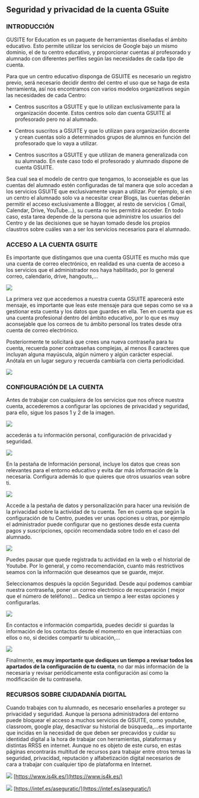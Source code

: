 ## Seguridad y privacidad de la cuenta GSuite

### INTRODUCCIÓN

GUSITE for Education es un paquete de herramientas diseñadas el ámbito educativo. Esto permite utilizar los servicios de Google bajo un mismo dominio, el de tu centro educativo, y proporcionar cuentas al profesorado y alumnado con diferentes perfiles según las necesidades de cada tipo de cuenta.

Para que un centro educativo disponga de GSUITE es necesario un registro previo, será necesario decidir dentro del centro el uso que se haga de esta herramienta, así nos encontramos con varios modelos organizativos según las necesidades de cada Centro:

* Centros suscritos a GSUITE y que lo utilizan exclusivamente para la organización docente. 
Estos centros solo dan cuenta GSUITE al profesorado pero no al alumnado.

* Centros suscritos a GSUITE y que lo utilizan para organización docente y crean cuentas solo a determinados grupos de alumnos en función del profesorado que lo vaya a utilizar.
* Centros suscritos a GSUITE y que utilizan de manera generalizada con su alumnado. En este caso todo el profesorado y alumnado dispone de cuenta GSUITE.

Sea cual sea el modelo de centro que tengamos, lo aconsejable es que las cuentas del alumnado estén configuradas de tal manera que solo accedan a los servicios GSUITE que exclusivamente vayan a utilizar. Por ejemplo, si en un centro el alumnado solo va a necesitar crear Blogs, las cuentas deberán permitir el acceso exclusivamente a Blogger, al resto de servicios ( Gmail, Calendar, Drive, YouTube…), su cuenta no les permitirá acceder. En todo caso, esta tarea depende de la persona que administre los usuarios del Centro y de las decisiones que se hayan tomado desde los propios claustros sobre cuáles van a ser los servicios necesarios para el alumnado.


### ACCESO A LA CUENTA GSUITE

Es importante que distingamos que una cuenta GSUITE es mucho más que una cuenta de correo electrónico, en realidad es una cuenta de acceso a los servicios que el administrador nos haya habilitado, por lo general correo, calendario, drive, hangouts,…

![](/images/m4image8.png)


La primera vez que accedemos a nuestra cuenta GSUITE  aparecerá este mensaje, es importante que leas este mensaje para que sepas como se va a gestionar esta cuenta y los datos que guardes en ella. Ten en cuenta que es una cuenta profesional dentro del ámbito educativo, por lo que es muy aconsejable que los correos de tu ámbito personal los trates desde otra cuenta de correo electrónico.

Posteriormente te solicitará que crees una nueva contraseña para tu cuenta, recuerda poner contraseñas complejas, al menos 8 caracteres que incluyan alguna mayúscula, algún número y algún carácter especial. Anótala en un lugar seguro y recuerda cambiarla con cierta periodicidad.

![](/images/m4image3.png)

### CONFIGURACIÓN DE LA CUENTA

Antes de trabajar con cualquiera de los servicios que nos ofrece nuestra cuenta, accederemos a configurar las opciones de privacidad y seguridad, para ello, sigue los pasos 1 y 2 de la imagen.


![](/images/m4image11.png)

accederás a tu información personal, configuración de privacidad y seguridad.

![](/images/m4image1.png)

En la pestaña de Información personal, incluye los datos que creas son relevantes para el entorno educativo y evita dar más información de la necesaria. Configura además lo que quieres que otros usuarios vean sobre ti.

![](/images/m4image5.png)

Accede a la pestaña de datos y personalización para hacer una revisión de la privacidad sobre la actividad de tu cuenta. Ten en cuenta que según la configuración de tu Centro, puedes ver unas opciones u otras, por ejemplo el administrador puede configurar que no gestiones desde esta cuenta pagos y suscripciones, opción recomendada sobre todo en el caso del alumnado.

![](/images/m4image10.png)

Puedes pausar que quede registrada tu actividad en la web o el historial de Youtube. Por lo general, y como recomendación, cuanto más restrictivos seamos con la información que deseamos que se guarde, mejor.

Seleccionamos después la opción Seguridad. Desde aquí podemos cambiar nuestra contraseña, poner un correo electrónico de recuperación ( mejor que el número de teléfono)... Dedica un tiempo a leer estas opciones y configurarlas. 

![](/images/m4image4.png)

En contactos e información compartida, puedes decidir si guardas la información de los contactos desde el momento en que interactúas con ellos o no, si decides compartir tu ubicación,...

![](/images/m4image7.png)

Finalmente, **es muy importante que dediques un tiempo a revisar todos los apartados de la configuración de tu cuenta**, no dar más información de la necesaria y revisar periódicamente esta configuración así como la modificación de tu contraseña.

### RECURSOS SOBRE CIUDADANÍA DIGITAL

Cuando trabajes con tu alumnado, es necesario enseñarles a proteger su privacidad y seguridad. Aunque la persona administradora del entorno puede bloquear el acceso a muchos servicios de GSUITE, como youtube, classroom, google play, desactivar su historial de búsqueda,...es importante que incidas en la necesidad de que deben ser precavidos y cuidar su identidad digital a la hora de trabajar con herramientas, plataformas y distintas RRSS en internet.
Aunque no es objeto de este curso, en estas páginas encontrarás multitud de recursos para trabajar entre otros temas la seguridad, privacidad, reputación y alfabetización digital necesarios de cara a trabajar con cualquier tipo de plataforma en Internet.

![](/images/m4image6.png)
[https://www.is4k.es/](https://www.is4k.es/)	

![](/images/m4image2.png)
[https://intef.es/aseguratic/](https://intef.es/aseguratic/)